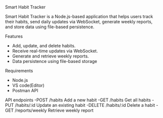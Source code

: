  Smart Habit Tracker

Smart Habit Tracker is a Node.js-based application that helps users track their habits, send daily updates via WebSocket, generate weekly reports, and store data using file-based persistence.

Features

- Add, update, and delete habits.  
- Receive real-time updates via WebSocket.  
- Generate and retrieve weekly reports.  
- Data persistence using file-based storage

Requirements

- Node.js
- VS code(Editor)
- Postman API

API endpoints
-POST	/habits	Add a new habit
-GET	/habits	Get all habits
-PUT	/habits/:id	Update an existing habit
-DELETE	/habits/:id	Delete a habit
-GET	/reports/weekly	Retrieve weekly report

